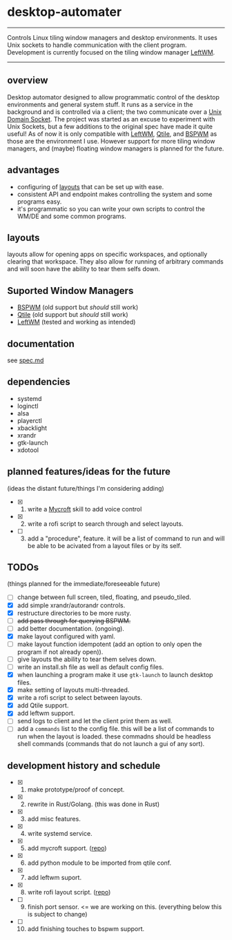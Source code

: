 # desktop-automater
---
Controls Linux tiling window managers and desktop environments. It uses Unix sockets to handle communication with the client program. Development is currently focused on the tiling window manager [LeftWM](https://leftwm.org/).

---

## overview

Desktop automator designed to allow programmatic control of the desktop environments and general system stuff. It runs as a service in the background and is controlled via a client; the two communicate over a [Unix Domain Socket](https://en.wikipedia.org/wiki/Unix_domain_socket). The project was started as an excuse to experiment with Unix Sockets, but a few additions to the original spec have made it quite useful! As of now it is only compatible with [LeftWM](https://leftwm.org/), [Qtile](http://www.qtile.org/), and [BSPWM](https://github.com/baskerville/bspwm) as those are the environment I use. However support for more tiling window managers, and (maybe) floating window managers is planned for the future.

## advantages

- configuring of [layouts](#layouts) that can be set up with ease. 
- consistent API and endpoint makes controlling the system and some programs easy.
- it's programmatic so you can write your own scripts to control the WM/DE and some common programs.

## layouts

layouts allow for opening apps on specific workspaces, and optionally clearing that workspace. They also allow for running of arbitrary commands and will soon have the ability to tear them selfs down.

## Suported Window Managers
- [BSPWM](https://github.com/baskerville/bspwm) (old support but *should* still work)
- [Qtile](http://www.qtile.org/) (old support but *should* still work)
- [LeftWM](https://leftwm.org/) (tested and working as intended)

## documentation

see [spec.md](spec.md)

## dependencies

- systemd
- loginctl 
- alsa
- playerctl 
- xbacklight
- xrandr
- gtk-launch
- xdotool

## planned features/ideas for the future
(ideas the distant future/things I'm considering adding)

- [x] 1. write a [Mycroft](https://mycroft-ai.gitbook.io/docs/) skill to add voice control
- [x] 2. write a rofi script to search through and select layouts.
- [ ] 3. add a "procedure", feature. it will be a list of command to run and will be able to be acivated from a layout files or by its self.  

## TODOs
(things planned for the immediate/foreseeable future)

- [ ] change between full screen, tiled, floating, and pseudo_tiled.
- [x] add simple xrandr/autorandr controls.
- [x] restructure directories to be more rusty.
- [ ] ~~add pass through for querying BSPWM.~~
- [ ] add better documentation. (ongoing).
- [x] make layout configured with yaml.
- [ ] make layout function idempotent (add an option to only open the program if not already open)).
- [ ] give layouts the ability to tear them selves down.
- [ ] write an install.sh file as well as default config files.
- [x] when launching a program make it use `gtk-launch` to launch desktop files.
- [x] make setting of layouts multi-threaded.
- [x] write a rofi script to select between layouts.
- [x] add Qtile support.
- [x] add leftwm support.
- [ ] send logs to client and let the client print them as well.
- [ ] add a `commands` list to the config file. this will be a list of commands to run when the layout is loaded. these commadns should be headless shell commands (commands that do not launch a gui of any sort).

## development history and schedule

- [x] 1. make prototype/proof of concept.
- [x] 2. rewrite in Rust/Golang. (this was done in Rust)
- [x] 3. add misc features.
- [x] 4. write systemd service.
- [x] 5. add mycroft support. ([repo](https://github.com/calacuda/mycroft-linux-control-skill))
- [x] 6. add python module to be imported from qtile conf.
- [x] 7. add leftwm suport.
- [x] 8. write rofi layout script. ([repo]())
- [ ] 9. finish port sensor. <= we are working on this. (everything below this is subject to change) 
- [ ] 10. add finishing touches to bspwm support.

